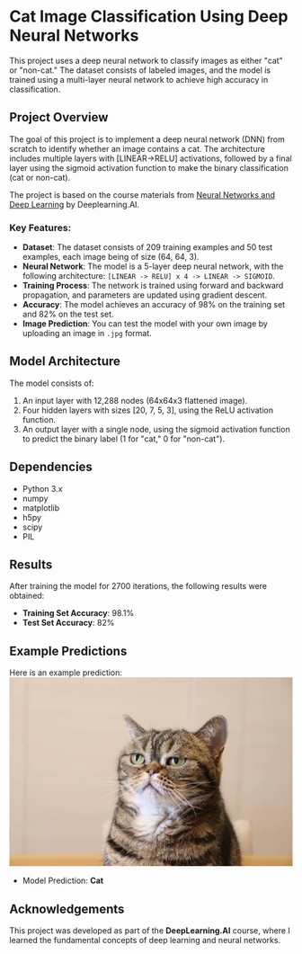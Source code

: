 # Cat Image Classification Using Deep Neural Networks

This project uses a deep neural network to classify images as either "cat" or "non-cat." The dataset consists of labeled images, and the model is trained using a multi-layer neural network to achieve high accuracy in classification.

## Project Overview

The goal of this project is to implement a deep neural network (DNN) from scratch to identify whether an image contains a cat. The architecture includes multiple layers with [LINEAR->RELU] activations, followed by a final layer using the sigmoid activation function to make the binary classification (cat or non-cat).

The project is based on the course materials from [Neural Networks and Deep Learning](https://www.coursera.org/learn/neural-networks-deep-learning?specialization=deep-learning) by Deeplearning.AI.

### Key Features:
- **Dataset**: The dataset consists of 209 training examples and 50 test examples, each image being of size (64, 64, 3).
- **Neural Network**: The model is a 5-layer deep neural network, with the following architecture: `[LINEAR -> RELU] x 4 -> LINEAR -> SIGMOID`.
- **Training Process**: The network is trained using forward and backward propagation, and parameters are updated using gradient descent.
- **Accuracy**: The model achieves an accuracy of 98% on the training set and 82% on the test set.
- **Image Prediction**: You can test the model with your own image by uploading an image in `.jpg` format.

## Model Architecture

The model consists of:
1. An input layer with 12,288 nodes (64x64x3 flattened image).
2. Four hidden layers with sizes [20, 7, 5, 3], using the ReLU activation function.
3. An output layer with a single node, using the sigmoid activation function to predict the binary label (1 for "cat," 0 for "non-cat").

## Dependencies

- Python 3.x
- numpy
- matplotlib
- h5py
- scipy
- PIL

## Results

After training the model for 2700 iterations, the following results were obtained:
- **Training Set Accuracy**: 98.1%
- **Test Set Accuracy**: 82%

## Example Predictions

Here is an example prediction:
![Example Image](images/test_image.jpg)
- Model Prediction: **Cat**

## Acknowledgements

This project was developed as part of the **DeepLearning.AI** course, where I learned the fundamental concepts of deep learning and neural networks. 
